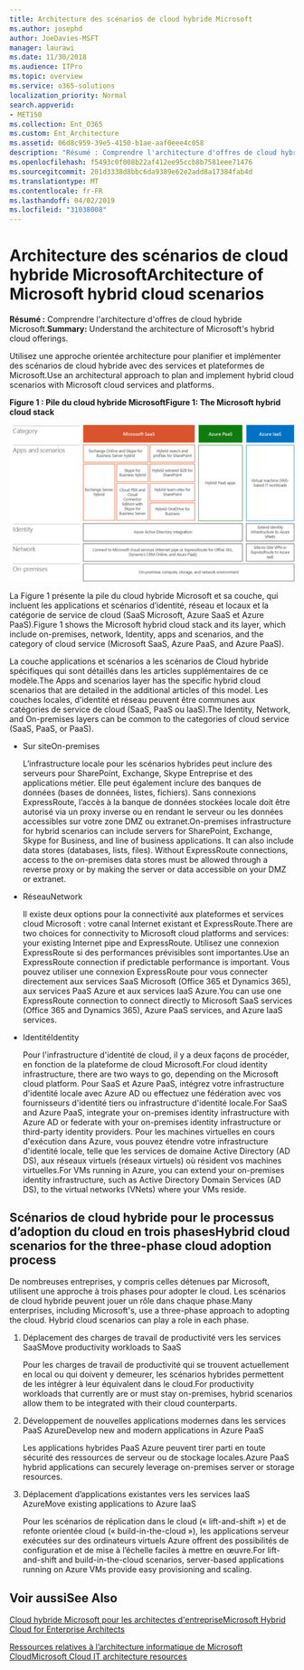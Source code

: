 ```yaml
---
title: Architecture des scénarios de cloud hybride Microsoft
ms.author: josephd
author: JoeDavies-MSFT
manager: laurawi
ms.date: 11/30/2018
ms.audience: ITPro
ms.topic: overview
ms.service: o365-solutions
localization_priority: Normal
search.appverid:
- MET150
ms.collection: Ent_O365
ms.custom: Ent_Architecture
ms.assetid: 06d8c959-39e5-4150-b1ae-aaf0eee4c058
description: "Résumé : Comprendre l'architecture d'offres de cloud hybride Microsoft."
ms.openlocfilehash: f5493c0f008b22af412ee95ccb8b7581eee71476
ms.sourcegitcommit: 201d3338d8bbc6da9389e62e2add8a17384fab4d
ms.translationtype: MT
ms.contentlocale: fr-FR
ms.lasthandoff: 04/02/2019
ms.locfileid: "31038008"
---
```

# <a name="architecture-of-microsoft-hybrid-cloud-scenarios"></a><span data-ttu-id="1f999-103">Architecture des scénarios de cloud hybride Microsoft</span><span class="sxs-lookup"><span data-stu-id="1f999-103">Architecture of Microsoft hybrid cloud scenarios</span></span>

 <span data-ttu-id="1f999-104">**Résumé :** Comprendre l'architecture d'offres de cloud hybride Microsoft.</span><span class="sxs-lookup"><span data-stu-id="1f999-104">**Summary:** Understand the architecture of Microsoft's hybrid cloud offerings.</span></span>
  
<span data-ttu-id="1f999-105">Utilisez une approche orientée architecture pour planifier et implémenter des scénarios de cloud hybride avec des services et plateformes de Microsoft.</span><span class="sxs-lookup"><span data-stu-id="1f999-105">Use an architectural approach to plan and implement hybrid cloud scenarios with Microsoft cloud services and platforms.</span></span>
  
<span data-ttu-id="1f999-106">**Figure 1 : Pile du cloud hybride Microsoft**</span><span class="sxs-lookup"><span data-stu-id="1f999-106">**Figure 1: The Microsoft hybrid cloud stack**</span></span>

![Pile du cloud hybride Microsoft](media/Hybrid-Poster/Hybrid-Cloud-Stack.png)
  
<span data-ttu-id="1f999-108">La Figure 1 présente la pile du cloud hybride Microsoft et sa couche, qui incluent les applications et scénarios d’identité, réseau et locaux et la catégorie de service de cloud (SaaS Microsoft, Azure SaaS et Azure PaaS).</span><span class="sxs-lookup"><span data-stu-id="1f999-108">Figure 1 shows the Microsoft hybrid cloud stack and its layer, which include on-premises, network, Identity, apps and scenarios, and the category of cloud service (Microsoft SaaS, Azure PaaS, and Azure PaaS).</span></span>
  
<span data-ttu-id="1f999-109">La couche applications et scénarios a les scénarios de Cloud hybride spécifiques qui sont détaillés dans les articles supplémentaires de ce modèle.</span><span class="sxs-lookup"><span data-stu-id="1f999-109">The Apps and scenarios layer has the specific hybrid cloud scenarios that are detailed in the additional articles of this model.</span></span> <span data-ttu-id="1f999-110">Les couches locales, d'identité et réseau peuvent être communes aux catégories de service de cloud (SaaS, PaaS ou IaaS).</span><span class="sxs-lookup"><span data-stu-id="1f999-110">The Identity, Network, and On-premises layers can be common to the categories of cloud service (SaaS, PaaS, or PaaS).</span></span>
  
- <span data-ttu-id="1f999-111">Sur site</span><span class="sxs-lookup"><span data-stu-id="1f999-111">On-premises</span></span>
    
    <span data-ttu-id="1f999-p102">L’infrastructure locale pour les scénarios hybrides peut inclure des serveurs pour SharePoint, Exchange, Skype Entreprise et des applications métier. Elle peut également inclure des banques de données (bases de données, listes, fichiers). Sans connexions ExpressRoute, l’accès à la banque de données stockées locale doit être autorisé via un proxy inverse ou en rendant le serveur ou les données accessibles sur votre zone DMZ ou extranet.</span><span class="sxs-lookup"><span data-stu-id="1f999-p102">On-premises infrastructure for hybrid scenarios can include servers for SharePoint, Exchange, Skype for Business, and line of business applications. It can also include data stores (databases, lists, files). Without ExpressRoute connections, access to the on-premises data stores must be allowed through a reverse proxy or by making the server or data accessible on your DMZ or extranet.</span></span>
    
- <span data-ttu-id="1f999-115">Réseau</span><span class="sxs-lookup"><span data-stu-id="1f999-115">Network</span></span>
    
    <span data-ttu-id="1f999-116">Il existe deux options pour la connectivité aux plateformes et services cloud Microsoft : votre canal Internet existant et ExpressRoute.</span><span class="sxs-lookup"><span data-stu-id="1f999-116">There are two choices for connectivity to Microsoft cloud platforms and services: your existing Internet pipe and ExpressRoute.</span></span> <span data-ttu-id="1f999-117">Utilisez une connexion ExpressRoute si des performances prévisibles sont importantes.</span><span class="sxs-lookup"><span data-stu-id="1f999-117">Use an ExpressRoute connection if predictable performance is important.</span></span> <span data-ttu-id="1f999-118">Vous pouvez utiliser une connexion ExpressRoute pour vous connecter directement aux services SaaS Microsoft (Office 365 et Dynamics 365), aux services PaaS Azure et aux services IaaS Azure.</span><span class="sxs-lookup"><span data-stu-id="1f999-118">You can use one ExpressRoute connection to connect directly to Microsoft SaaS services (Office 365 and Dynamics 365), Azure PaaS services, and Azure IaaS services.</span></span>
    
- <span data-ttu-id="1f999-119">Identité</span><span class="sxs-lookup"><span data-stu-id="1f999-119">Identity</span></span>
    
    <span data-ttu-id="1f999-120">Pour l'infrastructure d'identité de cloud, il y a deux façons de procéder, en fonction de la plateforme de cloud Microsoft.</span><span class="sxs-lookup"><span data-stu-id="1f999-120">For cloud identity infrastructure, there are two ways to go, depending on the Microsoft cloud platform.</span></span> <span data-ttu-id="1f999-121">Pour SaaS et Azure PaaS, intégrez votre infrastructure d'identité locale avec Azure AD ou effectuez une fédération avec vos fournisseurs d'identité tiers ou infrastructure d'identité locale.</span><span class="sxs-lookup"><span data-stu-id="1f999-121">For SaaS and Azure PaaS, integrate your on-premises identity infrastructure with Azure AD or federate with your on-premises identity infrastructure or third-party identity providers.</span></span> <span data-ttu-id="1f999-122">Pour les machines virtuelles en cours d'exécution dans Azure, vous pouvez étendre votre infrastructure d'identité locale, telle que les services de domaine Active Directory (AD DS), aux réseaux virtuels (réseaux virtuels) où résident vos machines virtuelles.</span><span class="sxs-lookup"><span data-stu-id="1f999-122">For VMs running in Azure, you can extend your on-premises identity infrastructure, such as Active Directory Domain Services (AD DS), to the virtual networks (VNets) where your VMs reside.</span></span>
    
## <a name="hybrid-cloud-scenarios-for-the-three-phase-cloud-adoption-process"></a><span data-ttu-id="1f999-123">Scénarios de cloud hybride pour le processus d’adoption du cloud en trois phases</span><span class="sxs-lookup"><span data-stu-id="1f999-123">Hybrid cloud scenarios for the three-phase cloud adoption process</span></span>

<span data-ttu-id="1f999-p105">De nombreuses entreprises, y compris celles détenues par Microsoft, utilisent une approche à trois phases pour adopter le cloud. Les scénarios de cloud hybride peuvent jouer un rôle dans chaque phase.</span><span class="sxs-lookup"><span data-stu-id="1f999-p105">Many enterprises, including Microsoft's, use a three-phase approach to adopting the cloud. Hybrid cloud scenarios can play a role in each phase.</span></span>
  
1. <span data-ttu-id="1f999-126">Déplacement des charges de travail de productivité vers les services SaaS</span><span class="sxs-lookup"><span data-stu-id="1f999-126">Move productivity workloads to SaaS</span></span>
    
    <span data-ttu-id="1f999-127">Pour les charges de travail de productivité qui se trouvent actuellement en local ou qui doivent y demeurer, les scénarios hybrides permettent de les intégrer à leur équivalent dans le cloud.</span><span class="sxs-lookup"><span data-stu-id="1f999-127">For productivity workloads that currently are or must stay on-premises, hybrid scenarios allow them to be integrated with their cloud counterparts.</span></span>
    
2. <span data-ttu-id="1f999-128">Développement de nouvelles applications modernes dans les services PaaS Azure</span><span class="sxs-lookup"><span data-stu-id="1f999-128">Develop new and modern applications in Azure PaaS</span></span>
    
    <span data-ttu-id="1f999-129">Les applications hybrides PaaS Azure peuvent tirer parti en toute sécurité des ressources de serveur ou de stockage locales.</span><span class="sxs-lookup"><span data-stu-id="1f999-129">Azure PaaS hybrid applications can securely leverage on-premises server or storage resources.</span></span>
    
3. <span data-ttu-id="1f999-130">Déplacement d’applications existantes vers les services IaaS Azure</span><span class="sxs-lookup"><span data-stu-id="1f999-130">Move existing applications to Azure IaaS</span></span>
    
    <span data-ttu-id="1f999-131">Pour les scénarios de réplication dans le cloud (« lift-and-shift ») et de refonte orientée cloud (« build-in-the-cloud »), les applications serveur exécutées sur des ordinateurs virtuels Azure offrent des possibilités de configuration et de mise à l’échelle faciles à mettre en œuvre.</span><span class="sxs-lookup"><span data-stu-id="1f999-131">For lift-and-shift and build-in-the-cloud scenarios, server-based applications running on Azure VMs provide easy provisioning and scaling.</span></span>
    
## <a name="see-also"></a><span data-ttu-id="1f999-132">Voir aussi</span><span class="sxs-lookup"><span data-stu-id="1f999-132">See Also</span></span>

[<span data-ttu-id="1f999-133">Cloud hybride Microsoft pour les architectes d'entreprise</span><span class="sxs-lookup"><span data-stu-id="1f999-133">Microsoft Hybrid Cloud for Enterprise Architects</span></span>](microsoft-hybrid-cloud-for-enterprise-architects.md)
  
[<span data-ttu-id="1f999-134">Ressources relatives à l’architecture informatique de Microsoft Cloud</span><span class="sxs-lookup"><span data-stu-id="1f999-134">Microsoft Cloud IT architecture resources</span></span>](microsoft-cloud-it-architecture-resources.md)

